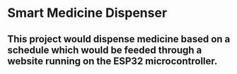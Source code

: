 # Smart Medicine Dispenser

## This project would dispense medicine based on a schedule which would be feeded through a website running on the ESP32 microcontroller.